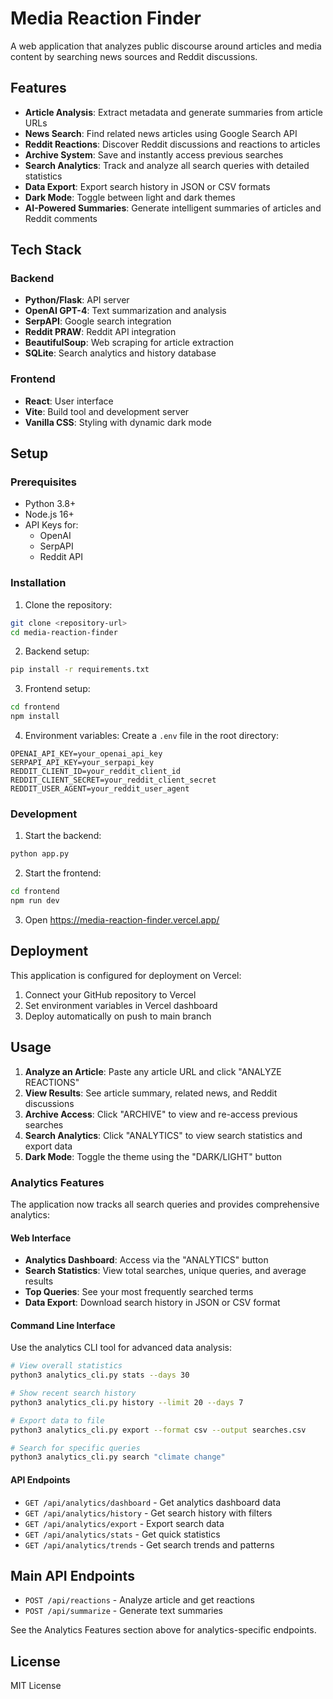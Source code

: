# Media Reaction Finder

A web application that analyzes public discourse around articles and media content by searching news sources and Reddit discussions.

## Features

- **Article Analysis**: Extract metadata and generate summaries from article URLs
- **News Search**: Find related news articles using Google Search API
- **Reddit Reactions**: Discover Reddit discussions and reactions to articles
- **Archive System**: Save and instantly access previous searches
- **Search Analytics**: Track and analyze all search queries with detailed statistics
- **Data Export**: Export search history in JSON or CSV formats
- **Dark Mode**: Toggle between light and dark themes
- **AI-Powered Summaries**: Generate intelligent summaries of articles and Reddit comments

## Tech Stack

### Backend
- **Python/Flask**: API server
- **OpenAI GPT-4**: Text summarization and analysis
- **SerpAPI**: Google search integration
- **Reddit PRAW**: Reddit API integration
- **BeautifulSoup**: Web scraping for article extraction
- **SQLite**: Search analytics and history database

### Frontend
- **React**: User interface
- **Vite**: Build tool and development server
- **Vanilla CSS**: Styling with dynamic dark mode

## Setup

### Prerequisites
- Python 3.8+
- Node.js 16+
- API Keys for:
  - OpenAI
  - SerpAPI
  - Reddit API

### Installation

1. Clone the repository:
```bash
git clone <repository-url>
cd media-reaction-finder
```

2. Backend setup:
```bash
pip install -r requirements.txt
```

3. Frontend setup:
```bash
cd frontend
npm install
```

4. Environment variables:
Create a `.env` file in the root directory:
```env
OPENAI_API_KEY=your_openai_api_key
SERPAPI_API_KEY=your_serpapi_key
REDDIT_CLIENT_ID=your_reddit_client_id
REDDIT_CLIENT_SECRET=your_reddit_client_secret
REDDIT_USER_AGENT=your_reddit_user_agent
```

### Development

1. Start the backend:
```bash
python app.py
```

2. Start the frontend:
```bash
cd frontend
npm run dev
```

3. Open https://media-reaction-finder.vercel.app/

## Deployment

This application is configured for deployment on Vercel:

1. Connect your GitHub repository to Vercel
2. Set environment variables in Vercel dashboard
3. Deploy automatically on push to main branch

## Usage

1. **Analyze an Article**: Paste any article URL and click "ANALYZE REACTIONS"
2. **View Results**: See article summary, related news, and Reddit discussions
3. **Archive Access**: Click "ARCHIVE" to view and re-access previous searches
4. **Search Analytics**: Click "ANALYTICS" to view search statistics and export data
5. **Dark Mode**: Toggle the theme using the "DARK/LIGHT" button

### Analytics Features

The application now tracks all search queries and provides comprehensive analytics:

#### Web Interface
- **Analytics Dashboard**: Access via the "ANALYTICS" button
- **Search Statistics**: View total searches, unique queries, and average results
- **Top Queries**: See your most frequently searched terms
- **Data Export**: Download search history in JSON or CSV format

#### Command Line Interface
Use the analytics CLI tool for advanced data analysis:

```bash
# View overall statistics
python3 analytics_cli.py stats --days 30

# Show recent search history
python3 analytics_cli.py history --limit 20 --days 7

# Export data to file
python3 analytics_cli.py export --format csv --output searches.csv

# Search for specific queries
python3 analytics_cli.py search "climate change"
```

#### API Endpoints
- `GET /api/analytics/dashboard` - Get analytics dashboard data
- `GET /api/analytics/history` - Get search history with filters
- `GET /api/analytics/export` - Export search data
- `GET /api/analytics/stats` - Get quick statistics
- `GET /api/analytics/trends` - Get search trends and patterns

## Main API Endpoints

- `POST /api/reactions` - Analyze article and get reactions
- `POST /api/summarize` - Generate text summaries

See the Analytics Features section above for analytics-specific endpoints.

## License

MIT License
